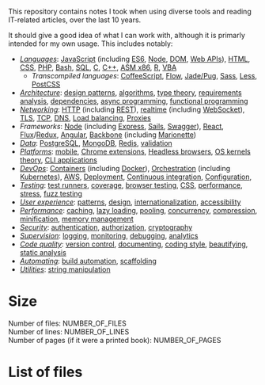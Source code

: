 This repository contains notes I took when using diverse tools and reading IT-related articles, over the last 10 years.

It should give a good idea of what I can work with, although it is primarly intended for my own usage.
This includes notably:
  - _[Languages](Languages)_: [JavaScript](Languages/JavaScript) (including [ES6](Languages/Inter_language/Version_migration/JavaScript/babel.node_cli.txt), [Node](Languages/JavaScript/Node), [DOM](Platforms/Browser/DOM), [Web APIs](Platforms/Browser/DOM)), [HTML](Data/Markup/HTML), [CSS](Design/CSS), [PHP](Languages/PHP), [Bash](To_sort/Bash_Unix/Bash/bash.txt), [SQL](Data/State/Databases/Relational), [C](Languages/C), [C++](Languages/C++), [ASM x86](Languages/x86), [R](Languages/R), [VBA](Languages/VBA)
     - _Transcompiled languages_: [CoffeeScript](Languages/JavaScript/JavaScript_core/Transpiler/coffeescript.language.txt), [Flow](Languages/JavaScript/JavaScript_core/Transpiler/flow.language.txt), [Jade/Pug](Data/Markup/HTML/Transpiler/jade.language.txt), [Sass](Languages/Language_processing/Post_processing/CSS/_sass.language.txt), [Less](Languages/Language_processing/Post_processing/CSS/_less.language.txt), [PostCSS](Languages/Language_processing/Post_processing/CSS/postcss.language.txt)
  - _[Architecture](Architecture)_: [design patterns](Architecture/Code_design/Design_patterns), [algorithms](Architecture/Code_design/Algorithms), [type theory](Architecture/Code_design/Types), [requirements analysis](Architecture/Code_design/Requirements), [dependencies](Architecture/Dependencies), [async programming](Architecture/Async), [functional programming](Architecture/Functional)
  - _[Networking](Networking)_: [HTTP](RPC/Inter_process/HTTP) (including [REST](RPC/Web_server)), [realtime](RPC/Realtime) (including [WebSocket](RPC/Realtime/WebSocket)), [TLS](Networking/Networking_protocols/SSL_TLS), [TCP](Networking/Networking_protocols/TCP), [DNS](Networking/Networking_protocols/DNS), [Load balancing](Networking/Networking_protocols/Load_balancing), [Proxies](Networking/Networking_protocols/Proxy)
  - _Frameworks_: [Node](Languages/JavaScript/Node) (including [Express](RPC/Web_server/Web_framework/Minimalist/express.node.txt), [Sails](RPC/Web_server/Web_framework/Declarative/sails.express.txt), [Swagger](RPC/Web_server/REST_API_generation/Declarative_opiniated/swagger.http.txt)), [React](Languages/JavaScript/JavaScript_frameworks/View/One_way_data_binding/Virtual_DOM/React), [Flux](Languages/JavaScript/State_management/Flux)/[Redux](Languages/JavaScript/State_management/Flux/Redux), [Angular](Languages/JavaScript/JavaScript_frameworks/MVC/Opiniated/angular.javascript.txt), [Backbone](Languages/JavaScript/JavaScript_frameworks/MVC/Minimalistic/Backbone) (including [Marionette](Languages/JavaScript/JavaScript_frameworks/MVC/Minimalistic/Backbone))
  - _[Data](Data)_: [PostgreSQL](Data/State/Databases/Relational/SQL.database.txt), [MongoDB](Data/State/Databases/Document_oriented/mongodb.database.txt), [Redis](Data/State/Databases/Key_value/Structured/redis.database.txt), [validation](Data/State/Validation)
  - _[Platforms](Platforms)_: [mobile](Platforms/Mobile), [Chrome extensions](Platforms/Browser/Browser_extensions/Chrome/Chrome_extensions_apps.javascript.txt), [Headless browsers](Platforms/Browser/Headless_browser), [OS kernels theory](Platforms/Desktop/OS), [CLI applications](Platforms/Terminal/CLI)
  - _[DevOps](DevOps)_: [Containers](DevOps/Virtualization/Containers) (including [Docker](DevOps/Virtualization/Containers/Core_abstraction/docker.cli.txt)), [Orchestration](DevOps/Supervision/Cluster_orchestration) (including [Kubernetes](DevOps/Supervision/Cluster_orchestration/kubernetes.cli.txt)), [AWS](DevOps/Infrastructure/IaaS/AWS.saas.txt), [Deployment](DevOps/Deployment/Deployment_general), [Continuous integration](DevOps/Deployment/Continuous_integration), [Configuration](DevOps/Configuration), 
  - _[Testing](Dev_helpers/Quality_assurance/Testing)_: [test runners](Dev_helpers/Quality_assurance/Testing/Test_runners), [coverage](Dev_helpers/Quality_assurance/Testing/Coverage), [browser testing](Dev_helpers/Quality_assurance/Testing/Browser_testing), [CSS](Dev_helpers/Quality_assurance/Testing/Visual), [performance](Architecture/Performance/Performance_testing), [stress](Dev_helpers/Quality_assurance/Testing/Stress), [fuzz testing](Dev_helpers/Quality_assurance/Testing/Fuzz)
  - _[User experience](UX)_: [patterns](UX), [design](Design), [internationalization](UX/Text/i18n), [accessibility](UX/Accessibility)
  - _[Performance](Architecture/Performance)_: [caching](Architecture/Performance/Optimization/Caching), [lazy loading](Architecture/Performance/Optimization/Lazy_loading), [pooling](Architecture/Performance/Optimization/Pooling), [concurrency](Architecture/Async/Concurrency), [compression](Architecture/Performance/Compression), [minification](Languages/Language_processing/Minification), [memory management](Architecture/Performance/Memory_management)
  - _[Security](Architecture/Performance/Memory_management)_: [authentication](Architecture/Security/Authentication), [authorization](Architecture/Security/Authorization), [cryptography](Architecture/Security/Authorization)
  - _[Supervision](Dev_helpers/Insights)_: [logging](Dev_helpers/Insights/Logging), [monitoring](Dev_helpers/Insights/Monitoring), [debugging](Dev_helpers/Quality_assurance/Debugging), [analytics](UX/Behavior/Analytics)
  - _[Code quality](Dev_helpers)_: [version control](Dev_helpers/Coding/Version_control), [documenting](Dev_helpers/Coding/Documentation), [coding style](Languages/Coding_style), [beautifying](Languages/Language_processing/Beautifiers), [static analysis](Languages/Static_analysis)  
  - _[Automating](Dev_helpers/Automation)_: [build automation](Dev_helpers/Automation/Build_automation), [scaffolding](Dev_helpers/Automation/Scaffolding)
  - _[Utilities](Utilities)_: [string manipulation](Utilities/Strings)

# Size

Number of files: NUMBER_OF_FILES  
Number of lines: NUMBER_OF_LINES  
Number of pages (if it were a printed book): NUMBER_OF_PAGES  

# List of files
